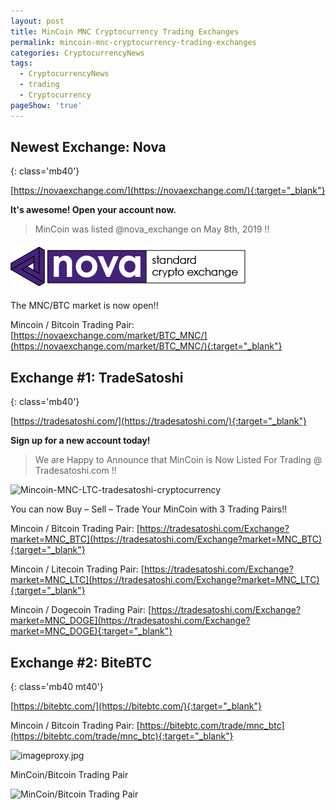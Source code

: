 ```yaml
---
layout: post
title: MinCoin MNC Cryptocurrency Trading Exchanges
permalink: mincoin-mnc-cryptocurrency-trading-exchanges
categories: CryptocurrencyNews
tags: 
  - CryptocurrencyNews
  - trading
  - Cryptocurrency
pageShow: 'true'
---
```


## Newest Exchange: Nova
{: class='mb40'}


[https://novaexchange.com/](https://novaexchange.com/){:target="_blank"}

**It's awesome!   Open your account now.**


> MinCoin was listed @nova_exchange on May 8th, 2019 !!

![Nova Standard Crypto Exchange](/images/post/nova_logo_on_clear_black_copy.png "Nova Standard Crypto Exchange")

The MNC/BTC market is now open!!


Mincoin / Bitcoin Trading Pair: [https://novaexchange.com/market/BTC_MNC/](https://novaexchange.com/market/BTC_MNC/){:target="_blank"}


## Exchange #1: TradeSatoshi
{: class='mb40'}


[https://tradesatoshi.com/](https://tradesatoshi.com/){:target="_blank"}

**Sign up for a new account today!**


> We are Happy to Announce that MinCoin is Now Listed For Trading @ Tradesatoshi.com !! 

![Mincoin-MNC-LTC-tradesatoshi-cryptocurrency](/images/post/tradesatoshi.png "Mincoin-MNC-LTC-tradesatoshi-cryptocurrency")

You can now Buy – Sell – Trade Your MinCoin with 3 Trading Pairs!!


Mincoin / Bitcoin Trading Pair: [https://tradesatoshi.com/Exchange?market=MNC_BTC](https://tradesatoshi.com/Exchange?market=MNC_BTC){:target="_blank"} 

Mincoin / Litecoin Trading Pair: [https://tradesatoshi.com/Exchange?market=MNC_LTC](https://tradesatoshi.com/Exchange?market=MNC_LTC){:target="_blank"}   

Mincoin / Dogecoin Trading Pair: [https://tradesatoshi.com/Exchange?market=MNC_DOGE](https://tradesatoshi.com/Exchange?market=MNC_DOGE){:target="_blank"}   


## Exchange #2: BiteBTC
{: class='mb40 mt40'}

[https://bitebtc.com/](https://bitebtc.com/){:target="_blank"}

Mincoin / Bitcoin Trading Pair: [https://bitebtc.com/trade/mnc_btc](https://bitebtc.com/trade/mnc_btc){:target="_blank"}  

![imageproxy.jpg](/images/post/imageproxy.jpg "imageproxy.jpg")

MinCoin/Bitcoin Trading Pair

![MinCoin/Bitcoin Trading Pair](/images/post/mincoin-bitcoin-trading-pair.png "MinCoin/Bitcoin Trading Pair")
